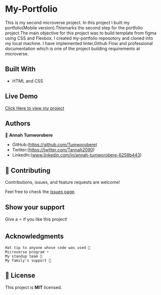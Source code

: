 # My-Portfolio
This is my second microverse project. In this project I built my portfolio(Mobile version).Thismarks the second step for the portfolio project.The main objective for this project was to build template from figma using CSS and Flexbox. I created my-portfolio reposotory and cloned into my local machine. I have implemented linter,Github Flow and professional documentation which is one of the project building requirements at microverse.

## Built With
- HTML and CSS

## Live Demo
[Click Here to view my project](https://raw.githack.com/Tumworobere/Portfolio/mobile/index.html/)
## Authors
👤 **Annah Tumworobere**

- GitHub:(https://github.com/Tumworobere)
- Twitter:(https://twitter.com/Tannah2090)
- LinkedIn:(www.linkedin.com/in/annah-tumworobere-6258b443)


## 🤝 Contributing

Contributions, issues, and feature requests are welcome!

Feel free to check the [issues page](../../issues/).


## Show your support

Give a ⭐ if you like this project!


## Acknowledgments

    Hat tip to anyone whose code was used 🔰
    Microverse program ⚡
    My standup team 🏹
    My family's support 🙌


## 📝 License

This project is **MIT** licensed.
